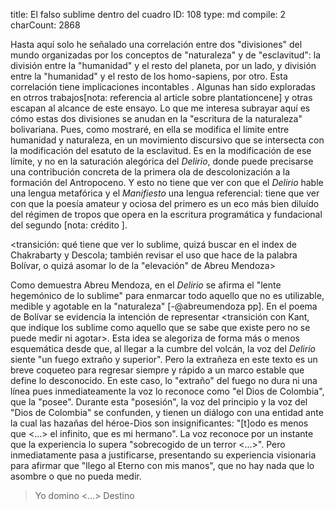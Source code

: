 title:          El falso sublime dentro del cuadro
ID:             108
type:           md
compile:        2
charCount:      2868


Hasta aquí solo he señalado una correlación entre dos "divisiones" del mundo organizadas por los conceptos de "naturaleza" y de "esclavitud": la división entre la "humanidad" y el resto del planeta, por un lado, y división entre la "humanidad" y el resto de los homo-sapiens, por otro. Esta correlación tiene implicaciones incontables . Algunas han sido exploradas en otrros trabajos[nota: referencia al article sobre plantationcene] y  otras escapan al alcance de este ensayo. Lo que me interesa subrayar aquí es cómo estas dos divisiones se anudan en la "escritura de la naturaleza" bolivariana. Pues, como mostraré, en ella se modifica el límite entre humanidad y naturaleza, en un movimiento discursivo que se intersecta con la modificación del esatuto de la esclavitud. Es en la modificación de ese límite, y no  en la saturación alegórica del *Delirio*, donde puede precisarse una contribución concreta de la primera ola de descolonización a la formación del Antropoceno. Y esto no tiene que ver con que el *Delirio* hable una lengua metafórica y el *Manifiesto* una lengua referencial: tiene que ver con que la poesía amateur y ociosa del primero es un eco más bien diluído del régimen de tropos que opera en la escritura programática y fundacional del segundo [nota: crédito <al pana de NeMLA>]. 

<transición: qué tiene que ver lo sublime, quizá buscar en el index de Chakrabarty y Descola; también revisar el uso que hace de la palabra Bolívar, o quizá asomar lo de la "elevación" de Abreu Mendoza>

Como demuestra Abreu Mendoza, en el *Delirio* se afirma el "lente hegemónico de lo sublime" para enmarcar todo aquello que no es utilizable, medible y agotable en la "naturaleza" [-@abreumendoza pp]. En el poema de Bolívar se evidencia la intención de representar <transición con Kant, que indique los sublime como aquello que se sabe que existe pero no se puede medir ni agotar>. Esta idea se alegoriza de forma más o menos esquemática desde que, al llegar a la cumbre del volcán, la voz del *Delirio* siente "un fuego extraño y superior". Pero la extrañeza en este texto es un breve coqueteo para regresar siempre y rápido a un marco estable que define lo desconocido. En este caso, lo "extraño" del fuego no dura ni una línea pues inmediateamente la voz lo reconoce como "el Dios de Colombia", que la "posee". Durante esta "posesión", la voz del principio y la voz del "Dios de Colombia" se confunden, y tienen un diálogo con una entidad ante la cual las hazañas del héroe-Dios son insignificantes: "[t]odo es menos que <...> el infinito, que es mi hermano". La voz reconoce por un instante que la experiencia lo supera "sobrecogido de un terror <...>". Pero inmediatamente pasa a justificarse, presentando su experiencia visionaria para afirmar que "llego al Eterno con mis manos", que no hay nada que lo asombre o que no pueda medir.

>Yo domino <...> Destino


